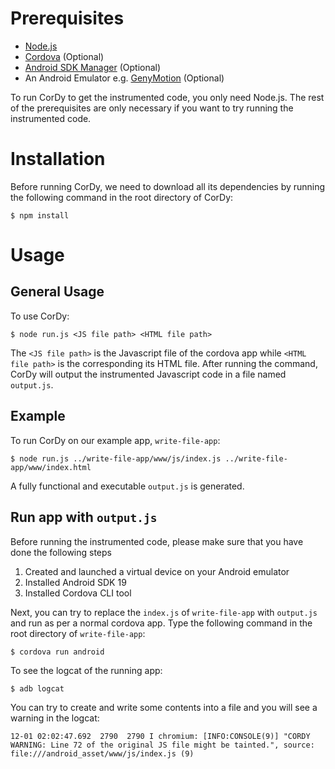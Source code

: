 # Prerequisites
- [Node.js](https://nodejs.org/en/)
- [Cordova](https://cordova.apache.org/docs/en/latest/guide/cli/#installing-the-cordova-cli) (Optional)
- [Android SDK Manager](https://developer.android.com/studio/index.html) (Optional)
- An Android Emulator e.g. [GenyMotion](https://www.genymotion.com/) (Optional)

To run CorDy to get the instrumented code, you only need Node.js. The rest of the prerequisites are only necessary if you want to try running the instrumented code.

# Installation
Before running CorDy, we need to download all its dependencies by running the following command in the root directory of CorDy:
```
$ npm install
```

# Usage
## General Usage
To use CorDy:
```
$ node run.js <JS file path> <HTML file path>
```
The `<JS file path>` is the Javascript file of the cordova app while `<HTML file path>` is the corresponding its HTML file. After running the command, CorDy will output the instrumented Javascript code in a file named `output.js`.

## Example
To run CorDy on our example app, `write-file-app`:
```
$ node run.js ../write-file-app/www/js/index.js ../write-file-app/www/index.html
```
A fully functional and executable `output.js` is generated.

## Run app with `output.js`
Before running the instrumented code, please make sure that you have done the following steps
1. Created and launched a virtual device on your Android emulator
2. Installed Android SDK 19
3. Installed Cordova CLI tool

Next, you can try to replace the `index.js` of `write-file-app` with `output.js` and run as per a normal cordova app.
Type the following command in the root directory of `write-file-app`:
```
$ cordova run android
```

To see the logcat of the running app:
```
$ adb logcat
```

You can try to create and write some contents into a file and you will see a warning in the logcat:
```
12-01 02:02:47.692  2790  2790 I chromium: [INFO:CONSOLE(9)] "CORDY WARNING: Line 72 of the original JS file might be tainted.", source: file:///android_asset/www/js/index.js (9)
```
